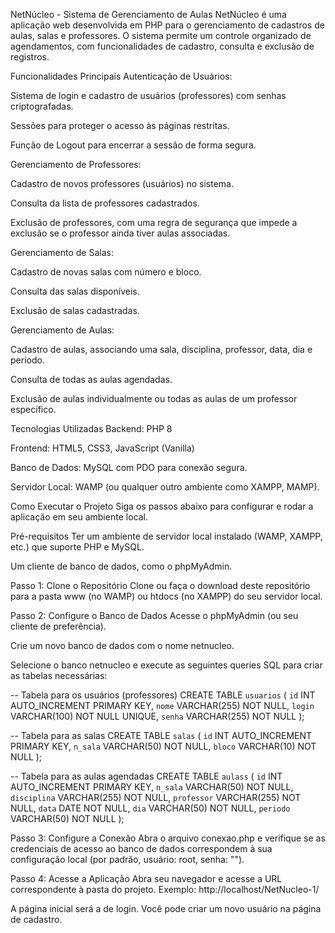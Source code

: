 NetNúcleo - Sistema de Gerenciamento de Aulas
NetNúcleo é uma aplicação web desenvolvida em PHP para o gerenciamento de cadastros de aulas, salas e professores. O sistema permite um controle organizado de agendamentos, com funcionalidades de cadastro, consulta e exclusão de registros.

Funcionalidades Principais
Autenticação de Usuários:

Sistema de login e cadastro de usuários (professores) com senhas criptografadas.

Sessões para proteger o acesso às páginas restritas.

Função de Logout para encerrar a sessão de forma segura.

Gerenciamento de Professores:

Cadastro de novos professores (usuários) no sistema.

Consulta da lista de professores cadastrados.

Exclusão de professores, com uma regra de segurança que impede a exclusão se o professor ainda tiver aulas associadas.

Gerenciamento de Salas:

Cadastro de novas salas com número e bloco.

Consulta das salas disponíveis.

Exclusão de salas cadastradas.

Gerenciamento de Aulas:

Cadastro de aulas, associando uma sala, disciplina, professor, data, dia e período.

Consulta de todas as aulas agendadas.

Exclusão de aulas individualmente ou todas as aulas de um professor específico.

Tecnologias Utilizadas
Backend: PHP 8

Frontend: HTML5, CSS3, JavaScript (Vanilla)

Banco de Dados: MySQL com PDO para conexão segura.

Servidor Local: WAMP (ou qualquer outro ambiente como XAMPP, MAMP).

Como Executar o Projeto
Siga os passos abaixo para configurar e rodar a aplicação em seu ambiente local.

Pré-requisitos
Ter um ambiente de servidor local instalado (WAMP, XAMPP, etc.) que suporte PHP e MySQL.

Um cliente de banco de dados, como o phpMyAdmin.

Passo 1: Clone o Repositório
Clone ou faça o download deste repositório para a pasta www (no WAMP) ou htdocs (no XAMPP) do seu servidor local.

Passo 2: Configure o Banco de Dados
Acesse o phpMyAdmin (ou seu cliente de preferência).

Crie um novo banco de dados com o nome netnucleo.

Selecione o banco netnucleo e execute as seguintes queries SQL para criar as tabelas necessárias:

-- Tabela para os usuários (professores)
CREATE TABLE `usuarios` (
  `id` INT AUTO_INCREMENT PRIMARY KEY,
  `nome` VARCHAR(255) NOT NULL,
  `login` VARCHAR(100) NOT NULL UNIQUE,
  `senha` VARCHAR(255) NOT NULL
);

-- Tabela para as salas
CREATE TABLE `salas` (
  `id` INT AUTO_INCREMENT PRIMARY KEY,
  `n_sala` VARCHAR(50) NOT NULL,
  `bloco` VARCHAR(10) NOT NULL
);

-- Tabela para as aulas agendadas
CREATE TABLE `aulass` (
  `id` INT AUTO_INCREMENT PRIMARY KEY,
  `n_sala` VARCHAR(50) NOT NULL,
  `disciplina` VARCHAR(255) NOT NULL,
  `professor` VARCHAR(255) NOT NULL,
  `data` DATE NOT NULL,
  `dia` VARCHAR(50) NOT NULL,
  `periodo` VARCHAR(50) NOT NULL
);

Passo 3: Configure a Conexão
Abra o arquivo conexao.php e verifique se as credenciais de acesso ao banco de dados correspondem à sua configuração local (por padrão, usuário: root, senha: "").

Passo 4: Acesse a Aplicação
Abra seu navegador e acesse a URL correspondente à pasta do projeto. Exemplo: http://localhost/NetNucleo-1/

A página inicial será a de login. Você pode criar um novo usuário na página de cadastro.

